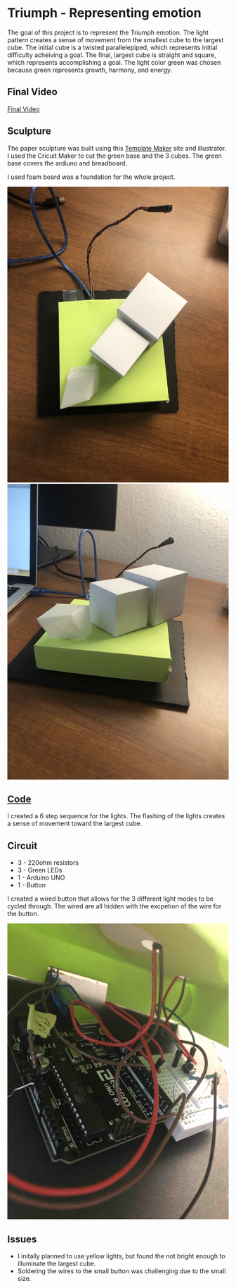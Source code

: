 # Triumph - Representing emotion

The goal of this project is to represent the Triumph emotion. The light pattern creates a sense of movement from the smallest cube to the largest cube. The initial cube is a twisted parallelepiped, which represents initial difficulty acheiving a goal. The final, largest cube is straight and square, which represents accomplishing a goal. The light color green was chosen because green represents growth, harmony, and energy. 

## Final Video

[Final Video](https://drive.google.com/file/d/1ebpIyWgywe3m9hdtDNlW5HCG2OAhXVl9/view?usp=sharing)

## Sculpture

The paper sculpture was built using this [Template Maker](https://www.templatemaker.nl/en/) site and illustrator. I used the Cricuit Maker to cut the green base and the 3 cubes. The green base covers the ardiuno and breadboard.

I used foam board was a foundation for the whole project. 

![Image of Sculpture](/3MkMy1BHSeSf3soEc87X3Q.jpg)
![Another Image of Sculpture](/scuplture.jpg)

## [Code](/emotion_pattern_with_switches.ino)

I created a 6 step sequence for the lights. The flashing of the lights creates a sense of movement toward the largest cube. 

## Circuit

* 3 - 220ohm resistors
* 3 - Green LEDs
* 1 - Arduino UNO
* 1 - Button

I created a wired button that allows for the 3 different light modes to be cycled through. The wired are all hidden with the excpetion of the wire for the button. 

![Circuit](/circuit.jpg)


## Issues
* I initally planned to use yellow lights, but found the not bright enough to illuminate the largest cube. 
* Soldering the wires to the small button was challenging due to the small size. 


